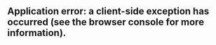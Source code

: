 ## Application error: a client-side exception has occurred (see the browser console for more information).